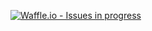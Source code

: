 [![Waffle.io - Issues in progress](https://badge.waffle.io/jude-lawson/bike-share.svg?columns=all)](http://waffle.io/jude-lawson/bike-share)
